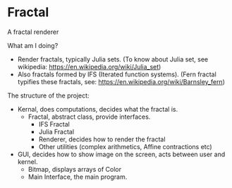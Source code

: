 # Fractal
A fractal renderer

What am I doing?
  - Render fractals, typically Julia sets. 
  (To know about Julia set, see wikipedia: https://en.wikipedia.org/wiki/Julia_set)
  - Also fractals formed by IFS (Iterated function systems).
  (Fern fractal typifies these fractals, see: https://en.wikipedia.org/wiki/Barnsley_fern)
  
The structure of the project:
  * Kernal, does computations, decides what the fractal is.
    - Fractal, abstract class, provide interfaces.
      - IFS Fractal
      - Julia Fractal
      - Renderer, decides how to render the fractal 
      - Other utilities (complex arithmetics, Affine contractions etc)
  * GUI, decides how to show image on the screen, acts between user and kernel.
    - Bitmap, displays arrays of Color
    - Main Interface, the main program.
